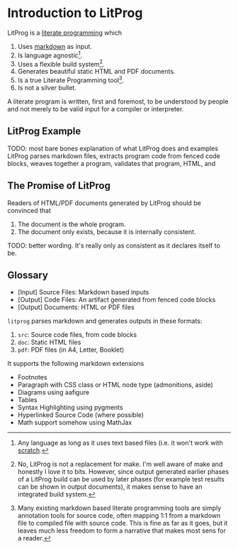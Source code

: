 # Introduction to LitProg

LitProg is a [literate programming][ref_wiki_litprog] which 

 1. Uses [markdown][ref_wiki_markdown] as input.
 2. Is language agnostic[^languages_caveat].
 3. Uses a flexible build system[^make_caveat].
 4. Generates beautiful static HTML and PDF documents.
 5. Is a true Literate Programming tool[^litprog_vs_annotated_src].
 6. Is not a silver bullet.

A literate program is written, first and foremost, to be understood by people and not merely to be valid input for a compiler or interpreter.


## LitProg Example

TODO: most bare bones explanation of what LitProg does and examples
LitProg parses markdown files, extracts program code from fenced code blocks, weaves together a program, validates that program,   HTML,  and 

## The Promise of LitProg

Readers of HTML/PDF documents generated by LitProg should be convinced that

 1. The document is the whole program.
 2. The document only exists, because it is internally consistent.
 
TODO: better wording. It's really only as consistent as it declares itself to be. 

## Glossary

- [Input] Source Files: Markdown based inputs
- [Output] Code Files: An artifact generated from fenced code blocks
- [Output] Documents: HTML or PDF files



`litprog` parses markdown and generates outputs in these
formats:

 1. `src`: Source code files, from code blocks
 2. `doc`: Static HTML files
 3. `pdf`: PDF files (in A4, Letter, Booklet)

It supports the following markdown extensions

 - Footnotes
 - Paragraph with CSS class or HTML node type (admonitions, aside)
 - Diagrams using aafigure
 - Tables
 - Syntax Highlighting using pygments
 - Hyperlinked Source Code (where possible)
 - Math support somehow using MathJax

[ref_wiki_litprog]: https://en.wikipedia.org/wiki/Literate_programming

[ref_wiki_markdown]: https://en.wikipedia.org/wiki/Markdown

[^make_caveat]: No, LitProg is not a replacement for make. I'm well aware of make and honestly I love it to bits. However, since output generated earlier phases of a LitProg build can be used by later phases (for example test results can be shown in output documents), it makes sense to have an integrated build system.

[^languages_caveat]: Any language as long as it uses text based files (i.e. it won't work with [scratch](https://scratch.mit.edu/).

[^litprog_vs_annotated_src]: Many existing markdown based literate programming tools are simply annotation tools for source code, often mapping 1:1 from a markdown file to compiled file with source code. This is fine as far as it goes, but it leaves much less freedom to form a narrative that makes most sens for a reader.
